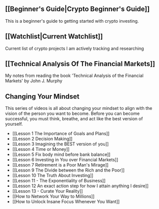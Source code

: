 ## [[Beginner's Guide|Crypto Beginner's Guide]]
This is a beginner's guide to getting started with crypto investing.

## [[Watchlist|Current Watchlist]]
Current list of crypto projects I am actively tracking and researching

## [[Technical Analysis Of The Financial Markets]]
My notes from reading the book 'Technical Analysis of the Financial Markets' by John J. Murphy

## Changing Your Mindset

This series of videos is all about changing your mindset to align with the vision of the person you want to become.  Before you can become successful, you must think, breathe, and act like the best version of yourself.

- [[Lesson 1 The Importance of Goals and Plans]]  
- [[Lesson 2   Decision Making]]  
- [[Lesson 3  Imagining the BEST version of you]]  
- [[Lesson 4  Time or Money]]  
- [[Lesson 5  Fix body mind before bank balance]]  
- [[Lesson 6  Investing in You over Financial Markets]]  
- [[Lesson 7  Retirement is a Poor Man's Mirage]]  
- [[Lesson 9  The Divide between the Rich and the Poor]]  
- [[Lesson 10   The Truth About Investing]]  
- [[Lesson 11 - The Exponentiality of Business]]  
- [[Lesson 12  An exact action step for how I attain anything I desire]]  
- [[Lesson 13 - Curate Your Reality]]  
- [[How to Network Your Way to Millions]]  
- [[How to Unlock Insane Focus Whenever You Want]]  








